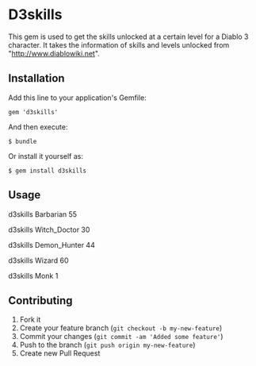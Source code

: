 # D3skills

This gem is used to get the skills unlocked at a certain level for a Diablo 3 character. It takes the information of skills and levels unlocked from "http://www.diablowiki.net".

## Installation

Add this line to your application's Gemfile:

    gem 'd3skills'

And then execute:

    $ bundle

Or install it yourself as:

    $ gem install d3skills

## Usage

d3skills Barbarian 55

d3skills Witch_Doctor 30

d3skills Demon_Hunter 44

d3skills Wizard 60

d3skills Monk 1

## Contributing

1. Fork it
2. Create your feature branch (`git checkout -b my-new-feature`)
3. Commit your changes (`git commit -am 'Added some feature'`)
4. Push to the branch (`git push origin my-new-feature`)
5. Create new Pull Request

